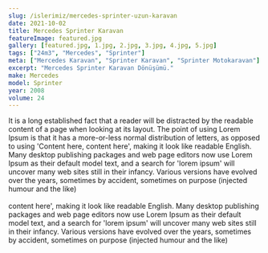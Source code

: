```yaml
---
slug: /islerimiz/mercedes-sprinter-uzun-karavan
date: 2021-10-02
title: Mercedes Sprinter Karavan
featureImage: featured.jpg
gallery: [featured.jpg, 1.jpg, 2.jpg, 3.jpg, 4.jpg, 5.jpg]
tags: ["24m3", "Mercedes", "Sprinter"]
meta: ["Mercedes Karavan", "Sprinter Karavan", "Sprinter Motokaravan"]
excerpt: "Mercedes Sprinter Karavan Dönüşümü."
make: Mercedes
model: Sprinter
year: 2008
volume: 24
---
```

It is a long established fact that a reader will be distracted by the readable content of a page when looking at its layout. The point of using Lorem Ipsum is that it has a more-or-less normal distribution of letters, as opposed to using 'Content here, content here', making it look like readable English. Many desktop publishing packages and web page editors now use Lorem Ipsum as their default model text, and a search for 'lorem ipsum' will uncover many web sites still in their infancy. Various versions have evolved over the years, sometimes by accident, sometimes on purpose (injected humour and the like)
<br/><br/>
content here', making it look like readable English. Many desktop publishing packages and web page editors now use Lorem Ipsum as their default model text, and a search for 'lorem ipsum' will uncover many web sites still in their infancy. Various versions have evolved over the years, sometimes by accident, sometimes on purpose (injected humour and the like)